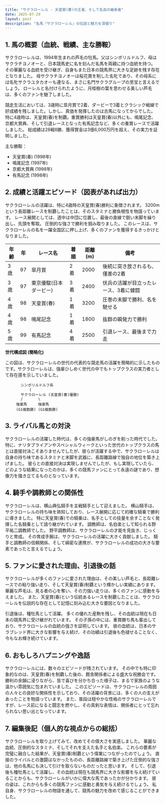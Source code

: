 ```yaml
---
title: "サクラローレル - 天皇賞(春)の王者、そして名血の継承者"
date: 2025-07-29
layout: post
description: "名馬『サクラローレル』の伝説と魅力を深堀り"
---
```


## 1. 馬の概要（血統、戦績、主な勝鞍）

サクラローレルは、1994年生まれの芦毛の牡馬。父はシンボリルドルフ、母はサクラチヨノオーと、日本競馬史に名を刻んだ名馬を両親に持つ血統を持つ。  その華麗なる血統を受け継ぎ、自身もまた日本の競馬界に大きな足跡を残す存在となりました。  母サクラチヨノオーは桜花賞を制した名牝であり、その母系には名牝サクラユタカオーも連なる、まさに名門サクラグループの至宝と言えるでしょう。  ローレルと名付けられたように、月桂樹の葉を思わせる美しい芦毛は、多くのファンを魅了しました。

競走生活においては、3歳時に皐月賞で2着、ダービーで3着とクラシック戦線で好成績を残しました。しかし、真価を発揮したのは古馬になってからでした。  特に4歳時は、天皇賞(春)を制覇。重賞勝利は天皇賞(春)以外にも、鳴尾記念、京都大賞典、そして引退レースとなった有馬記念など、多くの重賞レースで活躍しました。  総成績は28戦8勝、獲得賞金は3億6,000万円を超え、その実力を証明しました。

主な勝鞍：

* 天皇賞(春) (1998年)
* 鳴尾記念 (1997年)
* 京都大賞典 (1998年)
* 有馬記念 (1998年)


## 2. 成績と活躍エピソード（図表があれば出力）

サクラローレルの活躍は、特に4歳時の天皇賞(春)勝利に象徴されます。  3200mという長距離レースを制覇したことは、そのスタミナと勝負根性を物語っています。  レース展開としては、道中は中団に位置し、最後の直線で鋭い末脚を繰り出し、先頭を奪取。  圧倒的な強さで勝利を掴み取りました。  このレースは、サクラローレルの名を一躍全国区に押し上げ、多くのファンを獲得するきっかけとなりました。

| 年齢 | 年 | レース名            | 着順 | 距離(m) | 備考                                   |
|-----|---|---------------------|-----|---------|----------------------------------------|
| 3歳 | 97 | 皐月賞              | 2着 | 2000    | 後続に突き放されるも、僅差の2着          |
| 3歳 | 97 | 東京優駿(日本ダービー) | 3着 | 2400    | 伏兵の活躍が目立ったレース、3着に健闘       |
| 4歳 | 98 | 天皇賞(春)          | 1着 | 3200    | 圧巻の末脚で勝利、名を馳せる               |
| 4歳 | 98 | 鳴尾記念            | 1着 | 1800    | 抜群の瞬発力で勝利                         |
| 5歳 | 99 | 有馬記念            | 4着 | 2500    | 引退レース、最後まで力走                   |


**世代構成図 (簡略化)**

この図は、サクラローレルの世代の代表的な競走馬の活躍を簡略的に示したものです。サクラローレルは、強豪ひしめく世代の中でもトップクラスの実力者として存在感を示していました。

```
       シンボリルドルフ系
           |
       サクラローレル (天皇賞(春)優勝)
       /       \
     強豪馬     強豪馬
     (G1複数勝) (G1複数勝)
```


## 3. ライバル馬との対決

サクラローレルの活躍した時代は、多くの強豪馬がしのぎを削った時代でした。  特に、ナリタブライアンやスペシャルウィークといった世代のトップクラスの馬とは直接対決こそありませんでしたが、彼らが活躍する中で、サクラローレルは自身の持ち味であるスタミナと末脚を武器に、長距離路線で独自の地位を築き上げました。  彼らとの直接対決は実現しませんでしたが、もし実現していたら、どのような結果になったのかは、多くの競馬ファンにとって永遠の謎であり、想像力を掻き立てるものとなっています。


## 4. 騎手や調教師との関係性

サクラローレルは、横山典弘騎手を主戦騎手として迎えました。  横山騎手は、サクラローレルの持ち味を熟知しており、レース展開に応じて的確な騎乗で勝利に導きました。  特に天皇賞(春)での騎乗は、名手としての技量を余すことなく発揮した名騎乗として語り継がれています。  調教師は、名伯楽として知られる野平祐二調教師でした。  野平調教師は、サクラローレルの才能を見抜き、じっくりと育成。  その育成手腕は、サクラローレルの活躍に大きく貢献しました。  騎手と調教師の信頼関係、そして綿密な連携が、サクラローレルの成功の大きな要素であったと言えるでしょう。


## 5. ファンに愛された理由、引退後の話

サクラローレルが多くのファンに愛された理由は、その美しい芦毛と、長距離レースでの粘り強い走り、そして天皇賞(春)制覇という輝かしい実績にあります。  華麗な芦毛は、見る者の心を奪い、その力強い走りは、多くのファンに感動を与えました。  また、天皇賞(春)という伝統あるレースを制覇したことは、サクラローレルを伝説的な存在として記憶に刻み込む大きな要因となりました。

引退後は、種牡馬として活躍。  多くの優れた産駒を残し、その血統は現在も日本の競馬界に受け継がれています。  その子孫の中には、重賞勝ち馬も輩出しており、サクラローレルの血統の強さを証明しています。  彼の血統は、日本のサラブレッド界に大きな影響を与え続け、その功績は引退後も色褪せることなく、今もなお輝き続けています。


## 6. おもしろハプニングや逸話

サクラローレルには、数々のエピソードが残されています。  その中でも特に印象的なのは、天皇賞(春)を制覇した後の、厩舎関係者による盛大な祝勝会です。  勝利の余韻に浸りながら、皆で喜びを分かち合った様子は、まるで家族のような温かい雰囲気に包まれていました。  このエピソードは、サクラローレルの周囲の人々との良好な関係性を示しており、その活躍の背景には、多くの人の支えがあったことを物語っています。  また、普段は穏やかな性格のサクラローレルですが、レース前になると闘志を燃やし、その真剣な表情は、関係者にとって忘れられない思い出となっています。


## 7. 編集後記（個人的な視点からの総括）

サクラローレルを取り上げてみて、改めてその偉大さを実感しました。  華麗な血統、圧倒的なスタミナ、そしてそれを支えた名手と名伯楽。  これらの要素が完璧に融合した結果が、天皇賞(春)制覇という偉業につながったのでしょう。  直接のライバルとの激闘はなかったものの、長距離路線で築き上げた圧倒的な強さは、他の名馬にも決して引けを取らないものだったと思います。  そして、引退後も種牡馬として活躍し、その血統は現在も競馬界に大きな影響を与え続けていることからも、サクラローレルがいかに偉大な馬であったかが分かります。  彼の姿は、これからも多くの競馬ファンに感動と勇気を与え続けるでしょう。  私自身、サクラローレルの物語を通して、競馬の魅力を改めて感じることができました。
